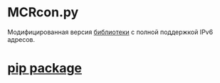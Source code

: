# MCRcon.py

Модифицированная версия [библиотеки](https://github.com/Uncaught-Exceptions/MCRcon) 
с полной поддержкой IPv6 адресов.

# [pip package](https://pypi.org/project/mcrcon-ipv6/)
